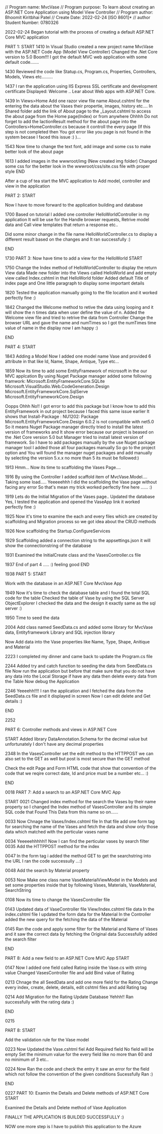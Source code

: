 ﻿// Program name: MvcVase
// Program purpose: To learn about creating an ASP.NET Core Application using Model  View Controller
// Program author: Bhoomit Kiritbhai Patel
// Create Date: 2022-02-24 [ISO 8601]*
// author Student Number: 0780326

2022-02-24
Began tutorial with the process of creating a default ASP.NET Core MVC application

PART 1:
START
1410
In Visual Studio created a new project name MvcVase with the ASP.NET Code App (Model View Controller)
Changed the .Net Core version to 5.0
Boom!!! I got the default MVC web application with some default code.......

1430
Reviewed the code like Statup.cs, Program.cs, Properties, Controllers, Models, Views etc.........

1437
I ran the application using IIS Express SSL certificate and development certificate
Displayed: Welcome .. Lear about Web apps with ASP.NET Core.

1439
In Views>Home Add one razor view file name About.cshtml for the entering the data about the Vases their propertie, images, history etc....
In Shared folder add the link of About page to the _Layout.cshtml to access the about page from the Home page(Index) or from anywhere
Ohhhh Do not forget to add the IactionResult method for the about page into the Controllers>HomeController.cs because it controll the every page (If this step is not completed then You got error like you page is not found in the system becase I faced this issue :) )...

1543
Now time to change the text font, add image and some css to make better look of the about page

1613
I added images in the wwwroot/img (New created img folder)
Changed some css for the better look in the wwwroot/css/site.css file with proper style
END

After a cup of tea start the MVC application to Add model, controller and view in the application

PART 2:
START

Now I have to move forward to the application building and database

1700
Based on tutorial I added one controller HelloWorldController in my application
It will be use for the Handle browser requests, Retrive model data and Call view templates that return a response etc..

Did some minor change in the file name HelloWorldController.cs to display a different result based on the changes and It ran successfully :)

END

1730
PART 3:
Now have time to add a view for the HelloWorld
START 

1750
Change the Index method of HelloWorldController to display the return View data
Made new folder into the Views called HelloWorld and add empty view called Index.cshtml in that HelloWorld folder
Added default Title of index page and One little paragraph to display some important details

1820 
Tested the application manually going to the file location and it worked perfectly fine :)

1842
Changed the Welcome method to retive the data using looping and it will show the n times data when user define the value of n.
Added the Welcome view file and tried to retrive the data from Controller
Change the browser URL and gave the name and numTimes so I got the numTimes time value of name in the display now I am happy :)

END

PART 4:
START

1843
Adding a Model
Now I added one model name Vase and provided 6 attribute in that like Id, Name, Shape, Antique, Type etc...

1859
Now its time to add some EntityFramework of microsoft in the our MVC applcation
By using Nuget Package manager added some following framwork:
	Microsoft.EntityFrameworkCore.SQLite
	Microsoft.VisualStudio.Web.CodeGeneration.Design
	Microsoft.EntityFrameworkCore.SqlServe
	Microsoft.EntityFrameworkCore.Design

Oopps Ohhh No!! I got error to add this package but I know how to add this EntityFramework in out project because I faced this same issue earlier
It shows that 
Install-Package : NU1202: Package Microsoft.EntityFrameworkCore.Design 6.0.2 is not compatible with net5.0 
So it means Nuget Package manager directly tried to install the latest version of frameworks and It show error because our project is beased on the .Net Core version 5.0 but Manager tried to install latest version of framework.
So I have to add packages manually by the use Nuget package manager tool
I added those all four packages manually
So go to the project option and You will found the manager nuget packages and add manually by selecting the version 5.x.x no more than 5 its must be followed:)

1913
Hmm... Now its time to scaffolding the Vases Page....

1916
By using the Controller I added scaffold item of MvcVase.Model.... Taking some load.....
Yeeeeehhh I did the scaffolding the Vase page without facing any error So that's mean my trick worked perfectly fine here ...... :)

1919
Lets do the Initial Migration of the Vases page..
Updated the database
Yes, I tested the application and opened the VaseApp link it worked perfectly fine :)


1925
Now it's time to examine the each and every files which are created by scaffolding and Migration process so we got idea about the CRUD methods

1926
Now scaffolding the Startup.ConfigureServices

1929
Scaffolding added a connection string to the appsettings.json it will show the connectionstring of the database

1931
Examined the InitialCreate class and the VasesController.cs file 

1937
End of part 4 ..... :) feeling good 
END

1938
PART 5:
START

Work with the database in an ASP.NET Core MvcVase App

1949
Now it's time to check the database table and I found the total SQL code for the table
Checked the table of Vase by using the SQL Server ObjectExplorer
I checked the data and the design it exactly same as the sql server :)

1950
Time to seed the data 

2004
Add class named SeedData.cs and added some library for MvcVase data, Entityframework Library and SQL injection library

Now Add data into the Vase properties like Name, Type, Shape, Anitique and Material 

2223
I completed my dinner and came back to update the Program.cs file

2244
Added try and catch function to seeding the data from SeedData.cs file 
Now run the application but before that make sure that you do not have any data into the Local Storage if have any data then delete every data from the Table
Now debug the Application

2246
Yeeeehh!!!! I ran the application and I fetched the data from the SeedData.cs file and it displayed in screen Now I can edit delete and Get details :)

END

2252

PART 6:
Controller methods and views in ASP.NET Core

START
Added library DataAnnotation.Schema for the decimal value but unfortunately I don't have any decimal properties 

2348
In the VasesController set the edit method to the HTTPPOST we can also set to the GET as well but post is most secure than the GET method

Check the edit Page and Form HTML code that show that convention of the code that we reqire correct date, Id and price must be a number etc... :)

END

0018
PART 7:
Add a search to an ASP.NET Core MVC App

START
0021
Changed index method for the search the Vases by their name property so I changed the Index method of VasesController and its simple SQL code that Found This Data from this name so on......

0033
Now Chnage the Vases/Index.cshtml file
In that file add one form tag for searching the name of the Vases and fetch the data and show only those data which matched with the perticular vases name

0034
Yeeeeehhhhh!! Now I can find the perticular vases by search filter
0035
Add the HTTPPOST method for the index

0047
In the form tag i added the method GET to get the searchstring into the URL 
I ran the code successully ...:)

0048
Add the search by Material property

0053
Now Make one class name VaseMaterialViewModel in the Models and set some properties inside that by following
Vases, Materials, VaseMaterial, SearchString 

0108
Now its time to change the VasesController file

0143
Updated data of VaseController file View/Index.cshtml file data
In the index.cshtml file I updated the form data for the Material 
In the Controller added the new query for the fetching the data of the Material

0145
Ran the code and apply some filter for the Material and Name of Vases and it saw the correct data by fetching the Original data
Successfully added the search filter

END

PART 8:
Add a new field to an ASP.NET Core MVC App
START

0147
Now I added one field called Rating inside the Vase.cs with string value
Changed VasesController file and add Bind value of Rating

0213
Chnage the all SeedData and add one more field for the Rating 
Change every index, create, delete, details, edit cshtml files and add Rating tag
 
0214
Add Migration for the Rating 
Update Database
Yehhh!! Ran successfully with the rating data :)

END

0215

PART 8:
START

Add the validation rule for the Vase model

0223
Now Updated the Vase.cshtml fiel
Add Required field 
No field will be empty 
Set the minimum value for the every field like no more than 60 and no minimum of 3 etc..

0224
Now Ran the code and check the entry It saw an error for the field which not follow the convention of the given conditions
Sucessfully Ran  :)

END

0227
PART 10:
Examin the Details and Delete methods of ASP.NET Core
START

Examined the Details and Delete method of Vase Application

FINALLY THE APPLICATION IS BUILDED SUCCESSFULLY :)

NOW one more step is I have to publish this application to the Azure


